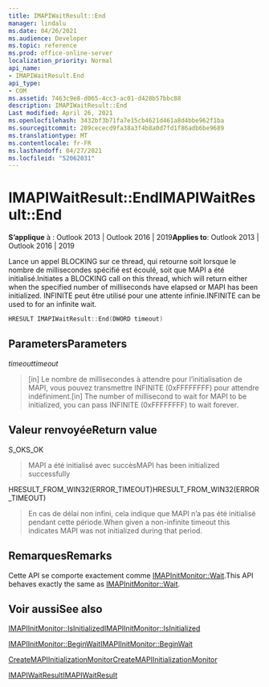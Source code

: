 ```yaml
---
title: IMAPIWaitResult::End
manager: lindalu
ms.date: 04/26/2021
ms.audience: Developer
ms.topic: reference
ms.prod: office-online-server
localization_priority: Normal
api_name:
- IMAPIWaitResult.End
api_type:
- COM
ms.assetid: 7463c9e8-d065-4cc3-ac01-d428b57bbc88
description: IMAPIWaitResult::End
Last modified: April 26, 2021
ms.openlocfilehash: 3432bf3b71fa7e15cb4621d461a8d4bbe962f1ba
ms.sourcegitcommit: 289cececd9fa38a3f4b8a0d7fd1f86adb6be9689
ms.translationtype: MT
ms.contentlocale: fr-FR
ms.lasthandoff: 04/27/2021
ms.locfileid: "52062031"
---
```

# <a name="imapiwaitresultend"></a><span data-ttu-id="6e0fa-103">IMAPIWaitResult::End</span><span class="sxs-lookup"><span data-stu-id="6e0fa-103">IMAPIWaitResult::End</span></span>
  
<span data-ttu-id="6e0fa-104">**S’applique** à : Outlook 2013 | Outlook 2016 | 2019</span><span class="sxs-lookup"><span data-stu-id="6e0fa-104">**Applies to**: Outlook 2013 | Outlook 2016 | 2019</span></span>

<span data-ttu-id="6e0fa-105">Lance un appel BLOCKING sur ce thread, qui retourne soit lorsque le nombre de millisecondes spécifié est écoulé, soit que MAPI a été initialisé.</span><span class="sxs-lookup"><span data-stu-id="6e0fa-105">Initiates a BLOCKING call on this thread, which will return either when the specified number of milliseconds have elapsed or MAPI has been initialized.</span></span> <span data-ttu-id="6e0fa-106">INFINITE peut être utilisé pour une attente infinie.</span><span class="sxs-lookup"><span data-stu-id="6e0fa-106">INFINITE can be used to for an infinite wait.</span></span>

```cpp
HRESULT IMAPIWaitResult::End(DWORD timeout)
```

## <a name="parameters"></a><span data-ttu-id="6e0fa-107">Parameters</span><span class="sxs-lookup"><span data-stu-id="6e0fa-107">Parameters</span></span>

<span data-ttu-id="6e0fa-108">_timeout_</span><span class="sxs-lookup"><span data-stu-id="6e0fa-108">_timeout_</span></span>
> <span data-ttu-id="6e0fa-109">[in] Le nombre de millisecondes à attendre pour l’initialisation de MAPI, vous pouvez transmettre INFINITE (0xFFFFFFFF) pour attendre indéfiniment.</span><span class="sxs-lookup"><span data-stu-id="6e0fa-109">[in] The number of millisecond to wait for MAPI to be initialized, you can pass INFINITE (0xFFFFFFFF) to wait forever.</span></span>

## <a name="return-value"></a><span data-ttu-id="6e0fa-110">Valeur renvoyée</span><span class="sxs-lookup"><span data-stu-id="6e0fa-110">Return value</span></span>

<span data-ttu-id="6e0fa-111">S_OK</span><span class="sxs-lookup"><span data-stu-id="6e0fa-111">S_OK</span></span>
> <span data-ttu-id="6e0fa-112">MAPI a été initialisé avec succès</span><span class="sxs-lookup"><span data-stu-id="6e0fa-112">MAPI has been initialized successfully</span></span>

<span data-ttu-id="6e0fa-113">HRESULT_FROM_WIN32(ERROR_TIMEOUT)</span><span class="sxs-lookup"><span data-stu-id="6e0fa-113">HRESULT_FROM_WIN32(ERROR_TIMEOUT)</span></span>
> <span data-ttu-id="6e0fa-114">En cas de délai non infini, cela indique que MAPI n’a pas été initialisé pendant cette période.</span><span class="sxs-lookup"><span data-stu-id="6e0fa-114">When given a non-infinite timeout this indicates MAPI was not initialized during that period.</span></span>

## <a name="remarks"></a><span data-ttu-id="6e0fa-115">Remarques</span><span class="sxs-lookup"><span data-stu-id="6e0fa-115">Remarks</span></span>
<span data-ttu-id="6e0fa-116">Cette API se comporte exactement comme [IMAPInitMonitor::Wait](imapiinitmonitor-wait.md).</span><span class="sxs-lookup"><span data-stu-id="6e0fa-116">This API behaves exactly the same as [IMAPInitMonitor::Wait](imapiinitmonitor-wait.md).</span></span>
  
## <a name="see-also"></a><span data-ttu-id="6e0fa-117">Voir aussi</span><span class="sxs-lookup"><span data-stu-id="6e0fa-117">See also</span></span>

[<span data-ttu-id="6e0fa-118">IMAPIInitMonitor::IsInitialized</span><span class="sxs-lookup"><span data-stu-id="6e0fa-118">IMAPIInitMonitor::IsInitialized</span></span>](imapiinitmonitor-isinitialized.md)

[<span data-ttu-id="6e0fa-119">IMAPIInitMonitor::BeginWait</span><span class="sxs-lookup"><span data-stu-id="6e0fa-119">IMAPIInitMonitor::BeginWait</span></span>](imapiinitmonitor-beginwait.md)

[<span data-ttu-id="6e0fa-120">CreateMAPIInitializationMonitor</span><span class="sxs-lookup"><span data-stu-id="6e0fa-120">CreateMAPIInitializationMonitor</span></span>](createmapiinitializationmonitor.md)

[<span data-ttu-id="6e0fa-121">IMAPIWaitResult</span><span class="sxs-lookup"><span data-stu-id="6e0fa-121">IMAPIWaitResult</span></span>](imapiwaitresultiunknown.md)

